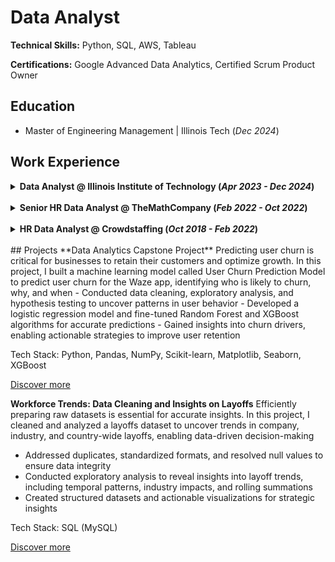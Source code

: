 # Data Analyst
**Technical Skills:** Python, SQL, AWS, Tableau

**Certifications:** Google Advanced Data Analytics, Certified Scrum Product Owner

## Education
- Master of Engineering Management | Illinois Tech (_Dec 2024_)

## Work Experience
<details>
<summary><strong>Data Analyst @ Illinois Institute of Technology (<i>Apr 2023 - Dec 2024</i>)</strong></summary>
<li>Engineered a Python-based ETL pipeline to preprocess datasets with 10,000+ records, improving analytics efficiency by 30%</ul>
<li>Executed multi-variable trend analysis on geographic and educational data, enhancing decision-making efficiency by 25%</ul>
<li>Visualized insights for stakeholders through dynamic Tableau dashboards</ul>
<li>Redesigned the student check-in process, reducing manual errors and saving $20,000 annually with a fully digital solution</ul>
</details>
<br>
<details>
<summary><strong>Senior HR Data Analyst @ TheMathCompany (<i>Feb 2022 - Oct 2022</i>)</strong></summary>
<li>Extracted and analyzed recruitment datasets using SQL, driving a 20% improvement in recruitment performance</ul>
<li>Built interactive Tableau dashboards and Excel reports to streamline workflows, saving 20 hours monthly in manual work</ul>
<li>Proposed and implemented impactful process changes, enhancing hiring cycle efficiency and reporting structures</ul>
</details>
<br>
<details>
<summary><strong>HR Data Analyst @ Crowdstaffing (<i>Oct 2018 - Feb 2022</i>)</strong></summary>
<li>Conducted market research using SQL and Excel, uncovering insights that boosted revenue by $50,000</ul>
<li>Transformed talent records with advanced SQL scripts, improving data accuracy by 20%</ul>
<li>Developed workforce analytics reports with predictive insights, empowering leadership with evidence-based decisions</ul>
</details>
<br>
## Projects
**Data Analytics Capstone Project**
Predicting user churn is critical for businesses to retain their customers and optimize growth. In this project, I built a machine learning model called User Churn Prediction Model to predict user churn for the Waze app, identifying who is likely to churn, why, and when
- Conducted data cleaning, exploratory analysis, and hypothesis testing to uncover patterns in user behavior
- Developed a logistic regression model and fine-tuned Random Forest and XGBoost algorithms for accurate predictions
- Gained insights into churn drivers, enabling actionable strategies to improve user retention

Tech Stack: Python, Pandas, NumPy, Scikit-learn, Matplotlib, Seaborn, XGBoost

[Discover more](https://github.com/ShreeramHiriyanna/Data_Analytics_Capstone_Project)

**Workforce Trends: Data Cleaning and Insights on Layoffs**
Efficiently preparing raw datasets is essential for accurate insights. In this project, I cleaned and analyzed a layoffs dataset to uncover trends in company, industry, and country-wide layoffs, enabling data-driven decision-making
- Addressed duplicates, standardized formats, and resolved null values to ensure data integrity
- Conducted exploratory analysis to reveal insights into layoff trends, including temporal patterns, industry impacts, and rolling summations
- Created structured datasets and actionable visualizations for strategic insights

Tech Stack: SQL (MySQL)

[Discover more](https://github.com/ShreeramHiriyanna/EDA_SQL_LayoffsData)

